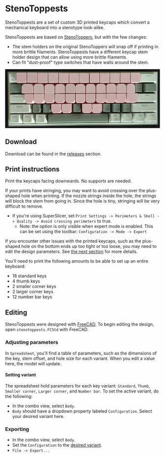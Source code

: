 # StenoToppests

StenoToppests are a set of custom 3D printed keycaps which convert a mechanical keyboard into a stenotype look-alike.

StenoToppests are based on [StenoToppers](https://github.com/CemraJC/stenotoppers), but with the few changes:

- The stem holders on the original StenoToppers will snap off if printing in more brittle filaments. StenoToppests have a different keycap stem holder design that can allow using more brittle filaments.
- Can fit "dust-proof" type switches that have walls around the stem.

![A picture of a keyboard using the StenoToppests keycaps.](images/keyboard.jpg)

## Download

Download can be found in the [releases](https://github.com/0xca551e/stenotoppests/releases) section.

## Print instructions

Print the keycaps facing downwards. No supports are needed.

If your prints have stringing, you may want to avoid crossing over the plus-shaped hole when printing. If the nozzle strings inside the hole, the strings will block the stem from going in. Since the hole is tiny, stringing will be very difficult to remove.

- If you're using SuperSlicer, set `Print Settings -> Perimeters & Shell -> Quality -> Avoid crossing perimeters` to true.
  - Note: the option is only visible when expert mode is enabled. This can be set using the toolbar: `Configuration -> Mode -> Expert`

If you encounter other issues with the printed keycaps, such as the plus-shaped hole on the bottom ends up too tight or too loose, you may need to edit the design parameters. See [the next section](#editing) for more details.

You'll need to print the following amounts to be able to set up an entire keyboard:

- 18 standard keys
- 4 thumb keys
- 2 smaller corner keys
- 2 larger corner keys
- 12 number bar keys

## Editing

StenoToppests were designed with [FreeCAD](https://www.freecad.org/). To begin editing the design, open `stenotoppests.FCStd` with FreeCAD.

### Adjusting parameters

In `Spreadsheet`, you'll find a table of parameters, such as the dimensions of the key, stem offset, and hole size for each variant. When you edit a value here, the model will update.

#### Setting variant

The spreadsheet hold parameters for each key variant: `Standard`, `Thumb`, `Smaller corner`, `Larger corner`, and `Number bar`. To set the active variant, do the following:

- In the combo view, select `Body`.
- `Body` should have a dropdown property labeled `Configuration`. Select your desired variant here.

### Exporting

- In the combo view, select `Body`.
- Set the `Configuration` to the [desired variant](#setting-variant).
- `File -> Export...`
